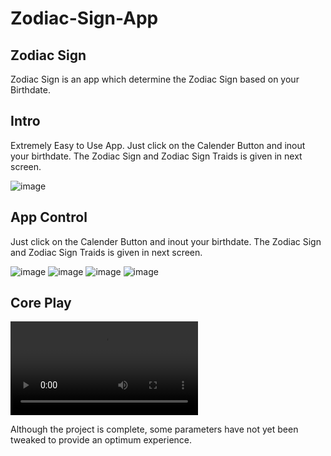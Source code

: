 # Zodiac-Sign-App
## Zodiac Sign
  Zodiac Sign is an app which determine the Zodiac Sign based on your Birthdate.
## Intro
Extremely Easy to Use App. Just click on the Calender Button and inout your birthdate. The Zodiac Sign and Zodiac Sign Traids is given in next screen.

![image](https://github.com/Shivam-ingawale/Zodiac-Sign-App/blob/master/screenshot/screenshot%201.jpeg)

## App Control
Just click on the Calender Button and inout your birthdate. 
The Zodiac Sign and Zodiac Sign Traids is given in next screen.

![image](https://github.com/Shivam-ingawale/Zodiac-Sign-App/blob/master/screenshot/screenshot%201.jpeg)
![image](https://github.com/Shivam-ingawale/Zodiac-Sign-App/blob/master/screenshot/screenshot%202.jpeg)
![image](https://github.com/Shivam-ingawale/Zodiac-Sign-App/blob/master/screenshot/screenshot%203.jpeg)
![image](https://github.com/Shivam-ingawale/Zodiac-Sign-App/blob/master/screenshot/screenshot%204.jpeg)


## Core Play

![video](https://github.com/Shivam-ingawale/Zodiac-Sign-App/blob/master/screenshot/video.mp4)

Although the project is complete, some parameters have not yet been tweaked to provide an optimum experience.
